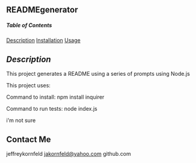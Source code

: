 ## READMEgenerator

##### Table of Contents
[Description](#description)
[Installation](#installation)
[Usage](#usage)


## *Description* 
This project generates a README using a series of prompts using Node.js

This project uses: 

Command to install: npm install inquirer

Command to run tests: node index.js


i'm not sure

## Contact Me
jeffreykornfeld
jakornfeld@yahoo.com
github.com